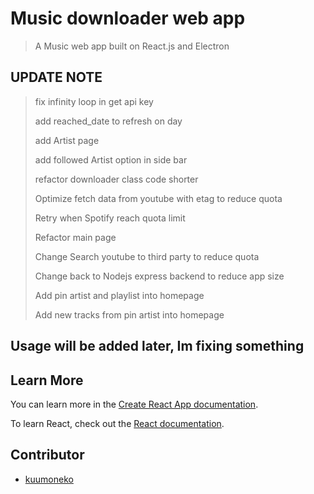 # Music downloader web app

> A Music web app built on React.js and Electron

## UPDATE NOTE

> fix infinity loop in get api key
>
> add reached_date to refresh on day
>
> add Artist page
>
> add followed Artist option in side bar
>
> refactor downloader class code shorter
>
> Optimize fetch data from youtube with etag to reduce quota
>
> Retry when Spotify reach quota limit
>
> Refactor main page
>
> Change Search youtube to third party to reduce quota
>
> Change back to Nodejs express backend to reduce app size
>
> Add pin artist and playlist into homepage
>
> Add new tracks from pin artist into homepage

## Usage will be added later, Im fixing something

## Learn More

You can learn more in the [Create React App documentation](https://facebook.github.io/create-react-app/docs/getting-started).

To learn React, check out the [React documentation](https://reactjs.org/).

## Contributor

- [kuumoneko](https://github.com/kuumoneko)
